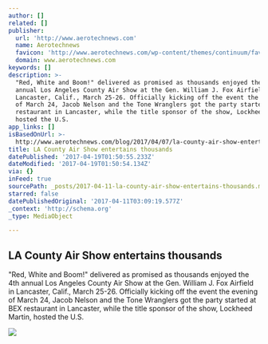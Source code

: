 ```yaml
---
author: []
related: []
publisher:
  url: 'http://www.aerotechnews.com'
  name: Aerotechnews
  favicon: 'http://www.aerotechnews.com/wp-content/themes/continuum/favicon.ico'
  domain: www.aerotechnews.com
keywords: []
description: >-
  "Red, White and Boom!" delivered as promised as thousands enjoyed the 4th
  annual Los Angeles County Air Show at the Gen. William J. Fox Airfield in
  Lancaster, Calif., March 25-26. Officially kicking off the event the evening
  of March 24, Jacob Nelson and the Tone Wranglers got the party started at BEX
  restaurant in Lancaster, while the title sponsor of the show, Lockheed Martin,
  hosted the U.S.
app_links: []
isBasedOnUrl: >-
  http://www.aerotechnews.com/blog/2017/04/07/la-county-air-show-entertains-thousands/
title: LA County Air Show entertains thousands
datePublished: '2017-04-19T01:50:55.233Z'
dateModified: '2017-04-19T01:50:54.134Z'
via: {}
inFeed: true
sourcePath: _posts/2017-04-11-la-county-air-show-entertains-thousands.md
starred: false
datePublishedOriginal: '2017-04-11T03:09:19.577Z'
_context: 'http://schema.org'
_type: MediaObject

---
```

<article style=""><h1>LA County Air Show entertains thousands</h1><p>"Red, White and Boom!" delivered as promised as thousands enjoyed the 4th annual Los Angeles County Air Show at the Gen. William J. Fox Airfield in Lancaster, Calif., March 25-26. Officially kicking off the event the evening of March 24, Jacob Nelson and the Tone Wranglers got the party started at BEX restaurant in Lancaster, while the title sponsor of the show, Lockheed Martin, hosted the U.S.</p><img src="http://www.aerotechnews.com/wp-content/uploads/2017/04/peter5-300x276.jpg" /></article>